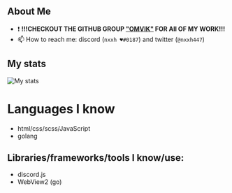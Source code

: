 ## About Me

- ❗ __!!!CHECKOUT THE GITHUB GROUP <a href="https://github.com/Omvik">"OMVIK"</a> FOR All OF MY WORK!!!__
- 📫 How to reach me: discord (`nxxh ♥#0187`) and twitter (`@nxxh447`)

## My stats
![My stats](https://github-readme-stats.vercel.app/api?username=nxxh447&show_icons=true&theme=dark)
<br>

# Languages I know
<ul>
  <li>html/css/scss/JavaScript</li>
  <li>golang</li>
</ul>

## Libraries/frameworks/tools I know/use:

<ul>
  <li>discord.js</li>
  <li>WebView2 (go)</li>
</ul>
